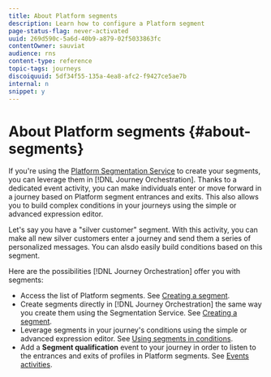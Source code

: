 ```yaml
---
title: About Platform segments
description: Learn how to configure a Platform segment
page-status-flag: never-activated
uuid: 269d590c-5a6d-40b9-a879-02f5033863fc
contentOwner: sauviat
audience: rns
content-type: reference
topic-tags: journeys
discoiquuid: 5df34f55-135a-4ea8-afc2-f9427ce5ae7b
internal: n
snippet: y
---
```


# About Platform segments {#about-segments}

If you're using the [Platform Segmentation Service](https://docs.adobe.com/content/help/en/experience-platform/segmentation/home.html) to create your segments, you can leverage them in [!DNL Journey Orchestration]. Thanks to a dedicated event activity, you can make individuals enter or move forward in a journey based on Platform segment entrances and exits. This also allows you to build complex conditions in your journeys using the simple or advanced expression editor.

Let's say you have a "silver customer" segment. With this activity, you can make all new silver customers enter a journey and send them a series of personalized messages. You can alsdo easily build conditions based on this segment.

Here are the possibilities [!DNL Journey Orchestration] offer you with segments:

* Access the list of Platform segments. See [Creating a segment](../segment/creating-a-segment.md).
* Create segments directly in [!DNL Journey Orchestration] the same way you create them using the Segmentation Service. See [Creating a segment](../segment/creating-a-segment.md).
* Leverage segments in your journey's conditions using the simple or advanced expression editor. See [Using segments in conditions](../segment/using-a-segment.md).
* Add a **Segment qualification** event to your journey in order to listen to the entrances and exits of profiles in Platform segments. See [Events activities](../building-journeys/segment-qualification-events.md).
